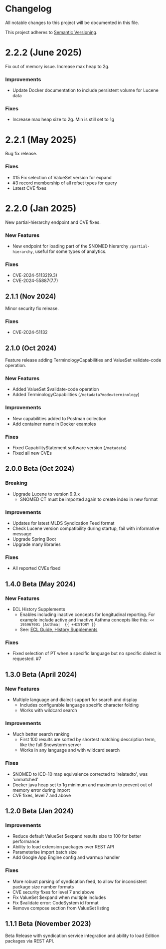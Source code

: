 # Changelog
All notable changes to this project will be documented in this file.

This project adheres to [Semantic Versioning](https://semver.org/spec/v2.0.0.html).


# 2.2.2 (June 2025)
Fix out of memory issue. Increase max heap to 2g.

### Improvements
- Update Docker documentation to include persistent volume for Lucene data 

### Fixes
- Increase max heap size to 2g. Min is still set to 1g


# 2.2.1 (May 2025)
Bug fix release.

### Fixes
- #15 Fix selection of ValueSet version for expand
- #3 record membership of all refset types for query
- Latest CVE fixes


# 2.2.0 (Jan 2025)
New partial-hierarchy endpoint and CVE fixes.

### New Features
- New endpoint for loading part of the SNOMED hierarchy `/partial-hierarchy`, useful for some types of analytics.

### Fixes
- CVE-2024-51132(9.3)
- CVE-2024-55887(7.7)


## 2.1.1 (Nov 2024)
Minor security fix release.

### Fixes
- CVE-2024-51132


## 2.1.0 (Oct 2024)
Feature release adding TerminologyCapabilities and ValueSet validate-code operation.

### New Features
- Added ValueSet $validate-code operation
- Added TerminologyCapabilities (`/metadata?mode=terminology`)

### Improvements
- New capabilities added to Postman collection
- Add container name in Docker examples

### Fixes
- Fixed CapabilityStatement software version (`/metadata`)
- Fixed all new CVEs


## 2.0.0 Beta (Oct 2024)

### Breaking
- Upgrade Lucene to version 9.9.x
  - SNOMED CT must be imported again to create index in new format

### Improvements
- Updates for latest MLDS Syndication Feed format
- Check Lucene version compatibility during startup, fail with informative message
- Upgrade Spring Boot
- Upgrade many libraries 

### Fixes
- All reported CVEs fixed


## 1.4.0 Beta (May 2024)

### New Features
- ECL History Supplements
  - Enables including inactive concepts for longitudinal reporting. For example include active and inactive Asthma concepts like this: `<<  195967001 |Asthma|  {{ +HISTORY }}`
  - See: [ECL Guide, History Supplements](https://confluence.ihtsdotools.org/display/DOCECL/6.11+History+Supplements)

### Fixes
- Fixed selection of PT when a specific language but no specific dialect is requested. #7

## 1.3.0 Beta (April 2024)

### New Features
- Multiple language and dialect support for search and display
  - Includes configurable language specific character folding
  - Works with wildcard search

### Improvements
- Much better search ranking
  - First 100 results are sorted by shortest matching description term, like the full Snowstorm server
  - Works in any language and with wildcard search

### Fixes
- SNOMED to ICD-10 map equivalence corrected to 'relatedto', was 'unmatched'
- Docker java heap set to 1g minimum and maximum to prevent out of memory error during import
- CVE fixes, level 7 and above


## 1.2.0 Beta (Jan 2024)

### Improvements
- Reduce default ValueSet $expand results size to 100 for better performance
- Ability to load extension packages over REST API
- Parameterise import batch size
- Add Google App Engine config and warmup handler

### Fixes
- More robust parsing of syndication feed, to allow for inconsistent package size number formats
- CVE security fixes for level 7 and above
- Fix ValueSet $expand when multiple includes
- Fix $validate error: CodeSystem id format
- Remove compose section from ValueSet listing

## 1.1.1 Beta (November 2023)
Beta Release with syndication service integration and ability to load Edition packages via REST API.  
